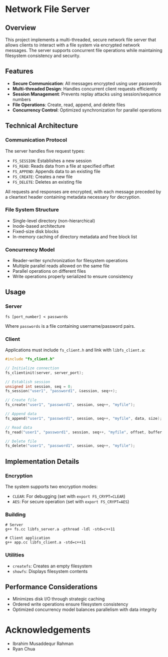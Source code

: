 # Network File Server

## Overview
This project implements a multi-threaded, secure network file server that allows clients to interact with a file system via encrypted network messages. The server supports concurrent file operations while maintaining filesystem consistency and security.

## Features
- **Secure Communication**: All messages encrypted using user passwords
- **Multi-threaded Design**: Handles concurrent client requests efficiently 
- **Session Management**: Prevents replay attacks using session/sequence numbers
- **File Operations**: Create, read, append, and delete files
- **Concurrency Control**: Optimized synchronization for parallel operations

## Technical Architecture

### Communication Protocol
The server handles five request types:
- `FS_SESSION`: Establishes a new session
- `FS_READ`: Reads data from a file at specified offset
- `FS_APPEND`: Appends data to an existing file
- `FS_CREATE`: Creates a new file
- `FS_DELETE`: Deletes an existing file

All requests and responses are encrypted, with each message preceded by a cleartext header containing metadata necessary for decryption.

### File System Structure
- Single-level directory (non-hierarchical)
- Inode-based architecture
- Fixed-size disk blocks
- In-memory caching of directory metadata and free block list

### Concurrency Model
- Reader-writer synchronization for filesystem operations
- Multiple parallel reads allowed on the same file
- Parallel operations on different files
- Write operations properly serialized to ensure consistency

## Usage

### Server
```
fs [port_number] < passwords
```
Where `passwords` is a file containing username/password pairs.

### Client
Applications must include `fs_client.h` and link with `libfs_client.a`:

```cpp
#include "fs_client.h"

// Initialize connection
fs_clientinit(server, server_port);

// Establish session
unsigned int session, seq = 0;
fs_session("user1", "password1", &session, seq++);

// Create file
fs_create("user1", "password1", session, seq++, "myfile");

// Append data
fs_append("user1", "password1", session, seq++, "myfile", data, size);

// Read data
fs_read("user1", "password1", session, seq++, "myfile", offset, buffer, size);

// Delete file
fs_delete("user1", "password1", session, seq++, "myfile");
```

## Implementation Details

### Encryption
The system supports two encryption modes:
- `CLEAR`: For debugging (set with `export FS_CRYPT=CLEAR`)
- `AES`: For secure operation (set with `export FS_CRYPT=AES`)

### Building
```
# Server
g++ fs.cc libfs_server.a -pthread -ldl -std=c++11

# Client application
g++ app.cc libfs_client.a -std=c++11
```

### Utilities
- `createfs`: Creates an empty filesystem
- `showfs`: Displays filesystem contents

## Performance Considerations
- Minimizes disk I/O through strategic caching
- Ordered write operations ensure filesystem consistency
- Optimized concurrency model balances parallelism with data integrity

# Acknowledgements
- Ibrahim Musaddequr Rahman 
- Ryan Chua